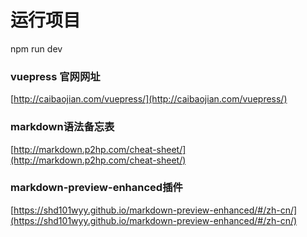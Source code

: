 # 运行项目

npm run dev

### vuepress 官网网址  

[http://caibaojian.com/vuepress/](http://caibaojian.com/vuepress/)



###  markdown语法备忘表

[http://markdown.p2hp.com/cheat-sheet/](http://markdown.p2hp.com/cheat-sheet/)


###  markdown-preview-enhanced插件
[https://shd101wyy.github.io/markdown-preview-enhanced/#/zh-cn/](https://shd101wyy.github.io/markdown-preview-enhanced/#/zh-cn/)



